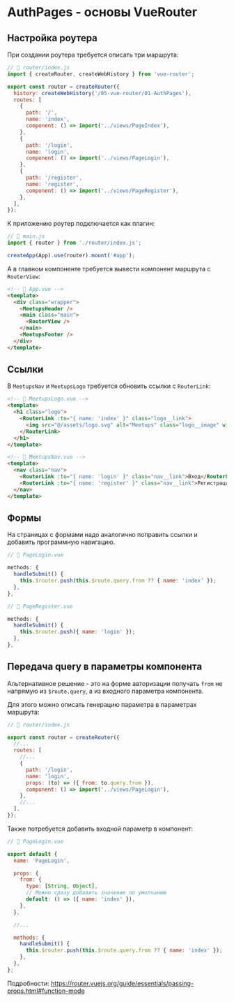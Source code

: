 # AuthPages - основы VueRouter

## Настройка роутера

При создании роутера требуется описать три маршрута:

```javascript
// 📁 router/index.js
import { createRouter, createWebHistory } from 'vue-router';

export const router = createRouter({
  history: createWebHistory('/05-vue-router/01-AuthPages'),
  routes: [
    {
      path: '/',
      name: 'index',
      component: () => import('../views/PageIndex'),
    },
    {
      path: '/login',
      name: 'login',
      component: () => import('../views/PageLogin'),
    },
    {
      path: '/register',
      name: 'register',
      component: () => import('../views/PageRegister'),
    },
  ],
});
```

К приложению роутер подключается как плагин:

```javascript
// 📁 main.js
import { router } from './router/index.js';

createApp(App).use(router).mount('#app');
```

А в главном компоненте требуется вывести компонент маршрута с `RouterView`:

```html
<!-- 📁 App.vue -->
<template>
  <div class="wrapper">
    <MeetupsHeader />
    <main class="main">
      <RouterView />
    </main>
    <MeetupsFooter />
  </div>
</template>
```

## Ссылки

В `MeetupsNav` и `MeetupsLogo` требуется обновить ссылки с `RouterLink`:

```html
<!-- 📁 MeetupsLogo.vue -->
<template>
  <h1 class="logo">
    <RouterLink :to="{ name: 'index' }" class="logo__link">
      <img src="@/assets/logo.svg" alt="Meetups" class="logo__image" width="174" height="30" />
    </RouterLink>
  </h1>
</template>
```

```html
<!-- 📁 MeetupsNav.vue -->
<template>
  <nav class="nav">
    <RouterLink :to="{ name: 'login' }" class="nav__link">Вход</RouterLink>
    <RouterLink :to="{ name: 'register' }" class="nav__link">Регистрация</RouterLink>
  </nav>
</template>
```

## Формы

На страницах с формами надо аналогично поправить ссылки и добавить программную навигацию.

```javascript
// 📁 PageLogin.vue

methods: {
  handleSubmit() {
    this.$router.push(this.$route.query.from ?? { name: 'index' });
  },
},
```

```javascript
// 📁 PageRegister.vue

methods: {
  handleSubmit() {
    this.$router.push({ name: 'login' });
  },
},
```

## Передача query в параметры компонента

Альтернативное решение - это на форме авторизации получать `from` не напрямую из `$route.query`, а из входного параметра
компонента.

Для этого можно описать генерацию параметра в параметрах маршрута:

```javascript
// 📁 router/index.js

export const router = createRouter({
  //...
  routes: [
    //...
    {
      path: '/login',
      name: 'login',
      props: (to) => ({ from: to.query.from }),
      component: () => import('../views/PageLogin'),
    },
    //...
  ],
});
```

Также потребуется добавить входной параметр в компонент:

```javascript
// 📁 PageLogin.vue

export default {
  name: 'PageLogin',

  props: {
    from: {
      type: [String, Object],
      // Можно сразу добавить значение по умолчанию
      default: () => ({ name: 'index' }),
    },
  },

  //...

  methods: {
    handleSubmit() {
      this.$router.push(this.$route.query.from ?? { name: 'index' });
    },
  },
};
```

Подробности: <https://router.vuejs.org/guide/essentials/passing-props.html#function-mode>
